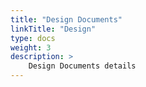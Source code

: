 ```yaml
---
title: "Design Documents"
linkTitle: "Design"
type: docs
weight: 3
description: >
    Design Documents details
---
```

